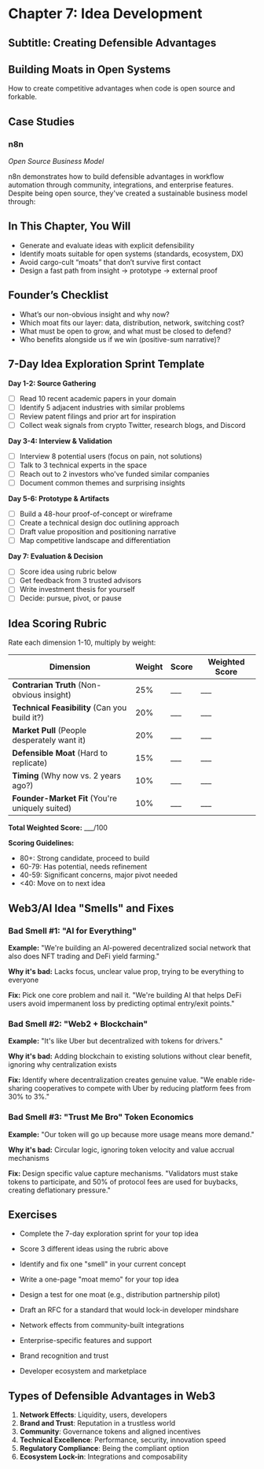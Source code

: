 # Chapter 7: Idea Development

## Subtitle: Creating Defensible Advantages

## Building Moats in Open Systems

How to create competitive advantages when code is open source and forkable.

## Case Studies

### n8n
*Open Source Business Model*

n8n demonstrates how to build defensible advantages in workflow automation through community, integrations, and enterprise features. Despite being open source, they've created a sustainable business model through:

## In This Chapter, You Will

- Generate and evaluate ideas with explicit defensibility
- Identify moats suitable for open systems (standards, ecosystem, DX)
- Avoid cargo-cult “moats” that don’t survive first contact
- Design a fast path from insight → prototype → external proof

## Founder’s Checklist

- What’s our non-obvious insight and why now?
- Which moat fits our layer: data, distribution, network, switching cost?
- What must be open to grow, and what must be closed to defend?
- Who benefits alongside us if we win (positive-sum narrative)?

## 7-Day Idea Exploration Sprint Template

**Day 1-2: Source Gathering**
- [ ] Read 10 recent academic papers in your domain
- [ ] Identify 5 adjacent industries with similar problems
- [ ] Review patent filings and prior art for inspiration
- [ ] Collect weak signals from crypto Twitter, research blogs, and Discord

**Day 3-4: Interview & Validation**
- [ ] Interview 8 potential users (focus on pain, not solutions)
- [ ] Talk to 3 technical experts in the space
- [ ] Reach out to 2 investors who've funded similar companies
- [ ] Document common themes and surprising insights

**Day 5-6: Prototype & Artifacts**
- [ ] Build a 48-hour proof-of-concept or wireframe
- [ ] Create a technical design doc outlining approach
- [ ] Draft value proposition and positioning narrative
- [ ] Map competitive landscape and differentiation

**Day 7: Evaluation & Decision**
- [ ] Score idea using rubric below
- [ ] Get feedback from 3 trusted advisors
- [ ] Write investment thesis for yourself
- [ ] Decide: pursue, pivot, or pause

## Idea Scoring Rubric

Rate each dimension 1-10, multiply by weight:

| **Dimension** | **Weight** | **Score** | **Weighted Score** |
|---------------|------------|-----------|-------------------|
| **Contrarian Truth** (Non-obvious insight) | 25% | ___ | ___ |
| **Technical Feasibility** (Can you build it?) | 20% | ___ | ___ |
| **Market Pull** (People desperately want it) | 20% | ___ | ___ |
| **Defensible Moat** (Hard to replicate) | 15% | ___ | ___ |
| **Timing** (Why now vs. 2 years ago?) | 10% | ___ | ___ |
| **Founder-Market Fit** (You're uniquely suited) | 10% | ___ | ___ |

**Total Weighted Score:** ___/100

**Scoring Guidelines:**
- 80+: Strong candidate, proceed to build
- 60-79: Has potential, needs refinement
- 40-59: Significant concerns, major pivot needed
- <40: Move on to next idea

## Web3/AI Idea "Smells" and Fixes

### Bad Smell #1: "AI for Everything"
**Example:** "We're building an AI-powered decentralized social network that also does NFT trading and DeFi yield farming."

**Why it's bad:** Lacks focus, unclear value prop, trying to be everything to everyone

**Fix:** Pick one core problem and nail it. "We're building AI that helps DeFi users avoid impermanent loss by predicting optimal entry/exit points."

### Bad Smell #2: "Web2 + Blockchain"
**Example:** "It's like Uber but decentralized with tokens for drivers."

**Why it's bad:** Adding blockchain to existing solutions without clear benefit, ignoring why centralization exists

**Fix:** Identify where decentralization creates genuine value. "We enable ride-sharing cooperatives to compete with Uber by reducing platform fees from 30% to 3%."

### Bad Smell #3: "Trust Me Bro" Token Economics
**Example:** "Our token will go up because more usage means more demand."

**Why it's bad:** Circular logic, ignoring token velocity and value accrual mechanisms

**Fix:** Design specific value capture mechanisms. "Validators must stake tokens to participate, and 50% of protocol fees are used for buybacks, creating deflationary pressure."

## Exercises

- Complete the 7-day exploration sprint for your top idea
- Score 3 different ideas using the rubric above
- Identify and fix one "smell" in your current concept
- Write a one-page "moat memo" for your top idea
- Design a test for one moat (e.g., distribution partnership pilot)
- Draft an RFC for a standard that would lock-in developer mindshare

- Network effects from community-built integrations
- Enterprise-specific features and support
- Brand recognition and trust
- Developer ecosystem and marketplace

## Types of Defensible Advantages in Web3

1. **Network Effects**: Liquidity, users, developers
2. **Brand and Trust**: Reputation in a trustless world
3. **Community**: Governance tokens and aligned incentives
4. **Technical Excellence**: Performance, security, innovation speed
5. **Regulatory Compliance**: Being the compliant option
6. **Ecosystem Lock-in**: Integrations and composability
